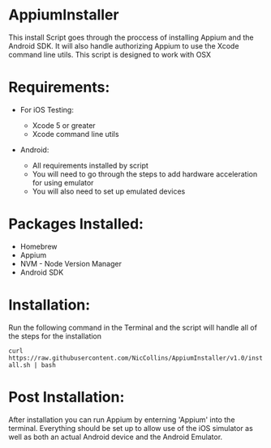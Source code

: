AppiumInstaller
===============
This install Script goes through the proccess of installing Appium and the Android SDK. It will also handle authorizing Appium to use the Xcode command line utils. This script is designed to work with OSX

Requirements:
=============
  * For iOS Testing:
    * Xcode 5 or greater
    * Xcode command line utils
    
  * Android:
    * All requirements installed by script
    * You will need to go through the steps to add hardware acceleration for using emulator
    * You will also need to set up emulated devices
    
Packages Installed:
===================
  * Homebrew
  * Appium
  * NVM - Node Version Manager
  * Android SDK
    
Installation:
=============
Run the following command in the Terminal and the script will handle all of the steps for the installation

  `curl https://raw.githubusercontent.com/NicCollins/AppiumInstaller/v1.0/install.sh | bash`
  
Post Installation:
==================
After installation you can run Appium by enterning 'Appium' into the terminal. Everything should be set up to allow use of the iOS simulator as well as both an actual Android device and the Android Emulator.
